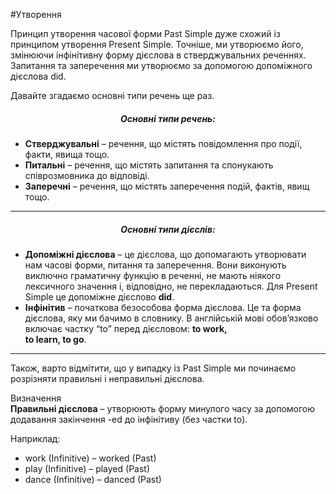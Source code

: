 #Утворення


Принцип утворення часової форми Past Simple дуже схожий із принципом утворення Present Simple. Точніше, ми утворюємо його, змінюючи інфінітивну форму дієслова в стверджувальних реченнях. Запитання та заперечення ми утворюємо за допомогою допоміжного дієслова <span class="p1">did</span>.

Давайте згадаємо основні типи речень ще раз.

<center><h5>Основні типи речень:</h5></center>
<ul>
<li><b>Стверджувальні</b> – речення, що містять повідомлення про події, факти, явища тощо.</li>
<li><b>Питальні</b> – речення, що містять запитання та спонукають співрозмовника до відповіді.</li>
<li><b>Заперечні</b> – речення, що містять заперечення подій, фактів, явищ тощо.</li> 
</ul>

<hr>

<center><h5>Основні типи дієслів:</h5></center>
<ul>
<li><b>Допоміжні дієслова</b> – це дієслова, що допомагають утворювати нам часові форми, питання та заперечення. Вони виконують виключно граматичну функцію в реченні, не мають ніякого лексичного значення і, відповідно, не перекладаються. Для Present Simple це допоміжне дієслово <b>did</b>. </li>
<li><b>Інфінітив</b> – початкова безособова форма дієслова. Це та форма дієслова, яку ми бачимо в словнику. В англійській мові обов’язково включає частку “to” перед дієсловом: <b>to work,<br> to learn, to go</b>. </li> 
</ul>

<hr>

Також, варто відмітити, що у випадку із Past Simple ми починаємо розрізняти <span class="p1">правильні</span> і <span class="p1">неправильні</span> дієслова.

<div class="eoz-wrap">
<span class="eoz">Визначення</span>
<div class="eoz-text">
<b>Правильні дієслова</b> – утворюють форму минулого часу за допомогою додавання закінчення <span class="p1">-ed</span> до інфінітиву (без частки to).
</div>
</div>

Наприклад:
<ul>
   <li>work (Infinitive) – work<span class="p1">ed</span> (Past)</li>
   <li>play (Infinitive) – play<span class="p1">ed</span> (Past)</li>
   <li>dance (Infinitive) – danc<span class="p1">ed</span> (Past)</li>
</ul>